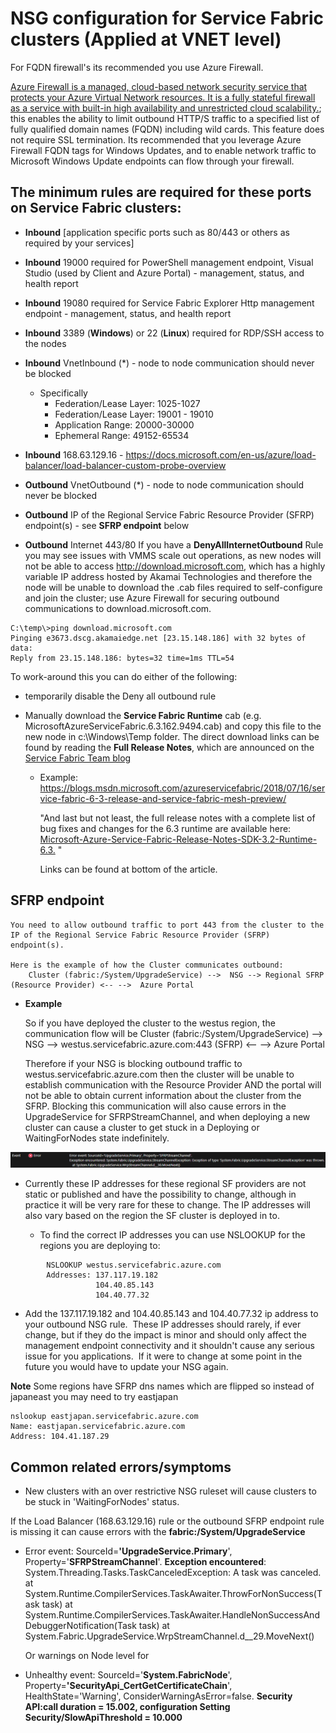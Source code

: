 # NSG configuration for Service Fabric clusters (Applied at VNET level)
For FQDN firewall's its recommended you use Azure Firewall.

[Azure Firewall is a managed, cloud-based network security service that protects your Azure Virtual Network resources. It is a fully stateful firewall as a service with built-in high availability and unrestricted cloud scalability.](https://docs.microsoft.com/azure/firewall/overview); this enables the ability to limit outbound HTTP/S traffic to a specified list of fully qualified domain names (FQDN) including wild cards. This feature does not require SSL termination. Its recommended that you leverage Azure Firewall FQDN tags for Windows Updates, and to enable network traffic to Microsoft Windows Update endpoints can flow through your firewall.

## **The minimum rules are required for these ports on Service Fabric clusters:**
-   **Inbound** \[application specific ports such as 80/443 or others as required by your services\]
-   **Inbound** 19000 required for PowerShell management endpoint, Visual Studio (used by Client and Azure Portal) - management, status, and health report
-   **Inbound** 19080 required for Service Fabric Explorer Http management endpoint - management, status, and health report
-   **Inbound** 3389 (**Windows**) or 22 (**Linux**) required for RDP/SSH access to the nodes
-   **Inbound** VnetInbound (*) - node to node communication should never be blocked
    - Specifically 
		- Federation/Lease Layer: 1025-1027
		- Federation/Lease Layer: 19001 - 19010 
		- Application Range: 20000-30000
		- Ephemeral Range: 49152-65534
-   **Inbound** 168.63.129.16 - <https://docs.microsoft.com/en-us/azure/load-balancer/load-balancer-custom-probe-overview>

-   **Outbound** VnetOutbound (*) - node to node communication should never be blocked
-   **Outbound** IP of the Regional Service Fabric Resource Provider (SFRP) endpoint(s) - see **SFRP endpoint** below
-   **Outbound** Internet 443/80
    If you have a **DenyAllInternetOutbound** Rule you may see issues with VMMS scale out operations, as new nodes will not be able to access http://download.microsoft.com, which has a highly variable IP address hosted by Akamai Technologies and therefore the node will be unable to download the .cab files required to self-configure and join the cluster; use Azure Firewall for securing outbound communications to download.microsoft.com.

```command
C:\temp\>ping download.microsoft.com
Pinging e3673.dscg.akamaiedge.net [23.15.148.186] with 32 bytes of data:
Reply from 23.15.148.186: bytes=32 time=1ms TTL=54
```

To work-around this you can do either of the following:

- temporarily disable the  Deny all outbound rule
- Manually download the **Service Fabric Runtime** cab (e.g. MicrosoftAzureServiceFabric.6.3.162.9494.cab) and copy this file to the new node in c:\Windows\Temp folder.  The direct download links can be found by reading the **Full Release Notes**, which are announced on the [Service Fabric Team blog](https://blogs.msdn.microsoft.com/azureservicefabric/)

    - Example: https://blogs.msdn.microsoft.com/azureservicefabric/2018/07/16/service-fabric-6-3-release-and-service-fabric-mesh-preview/

        "And last but not least, the full release notes with a complete list of bug fixes and changes for the 6.3 runtime are available here: [Microsoft-Azure-Service-Fabric-Release-Notes-SDK-3.2-Runtime-6.3.](https://msdnshared.blob.core.windows.net/media/2018/07/Microsoft-Azure-Service-Fabric-Release-Notes-SDK-3.2-Runtime-6.3.pdf) "

        Links can be found at bottom of the article.


## **SFRP endpoint** 

    You need to allow outbound traffic to port 443 from the cluster to the IP of the Regional Service Fabric Resource Provider (SFRP) endpoint(s).

    Here is the example of how the Cluster communicates outbound:
        Cluster (fabric:/System/UpgradeService) -->  NSG --> Regional SFRP (Resource Provider) <-- -->  Azure Portal

- **Example**

    So if you have deployed the cluster to the westus region, the communication flow  will be 
        Cluster (fabric:/System/UpgradeService) -->  NSG --> westus.servicefabric.azure.com:443 (SFRP) <-- -->  Azure Portal

    Therefore if your NSG is blocking outbound traffic to westus.servicefabric.azure.com then the cluster will be unable to establish communication with the Resource Provider AND the portal will not be able to obtain current information about the cluster from the SFRP. Blocking this communication will also cause errors in the UpgradeService for SFRPStreamChannel, and when deploying a new cluster can cause a cluster to get stuck in a Deploying or WaitingForNodes state indefinitely.

![Error UpgradeService.Primary, SFRPStreamChannel, System.FabricUpgradeService.StreamChannelException](../media/nsg01.png)

* Currently these IP addresses for these regional SF providers are not static or published and have the possibility to change, although in practice it will be very rare for these to change. The IP addresses will also vary based on the region the SF cluster is deployed in to.

    - To find the correct IP addresses you can use NSLOOKUP for the regions you are deploying to:

```command
        NSLOOKUP westus.servicefabric.azure.com
        Addresses: 137.117.19.182
                   104.40.85.143
                   104.40.77.32
```

- Add the 137.117.19.182 and 104.40.85.143 and 104.40.77.32 ip address to your outbound NSG rule.  These IP addresses should rarely, if ever change, but if they do the impact is minor and should only affect the management endpoint connectivity and it shouldn't cause any serious issue for you applications.  If it were to change at some point in the future you would have to update your NSG again. 


**Note**  Some regions have SFRP dns names which are flipped so instead of japaneast you may need to try eastjapan

    nslookup eastjapan.servicefabric.azure.com
    Name: eastjapan.servicefabric.azure.com
    Address: 104.41.187.29 

## **Common related errors/symptoms**

* New clusters with an over restrictive NSG ruleset will cause clusters to be stuck in 'WaitingForNodes' status.  

If the Load Balancer (168.63.129.16) rule or the outbound SFRP endpoint rule is missing it can cause errors with the **fabric:/System/UpgradeService**

* Error event: SourceId=**\'UpgradeService.Primary**\', Property=\'**SFRPStreamChannel**\'. **Exception encountered**: System.Threading.Tasks.TaskCanceledException: A task was canceled. at System.Runtime.CompilerServices.TaskAwaiter.ThrowForNonSuccess(Task task) at System.Runtime.CompilerServices.TaskAwaiter.HandleNonSuccessAndDebuggerNotification(Task task) at System.Fabric.UpgradeService.WrpStreamChannel.d\_\_29.MoveNext()

    Or warnings on Node level for
* Unhealthy event: SourceId=\'**System.FabricNode**\', Property=**\'SecurityApi\_CertGetCertificateChain**\', HealthState=\'Warning\', ConsiderWarningAsError=false. **Security API:call duration = 15.002, configuration Setting Security/SlowApiThreshold = 10.000**

